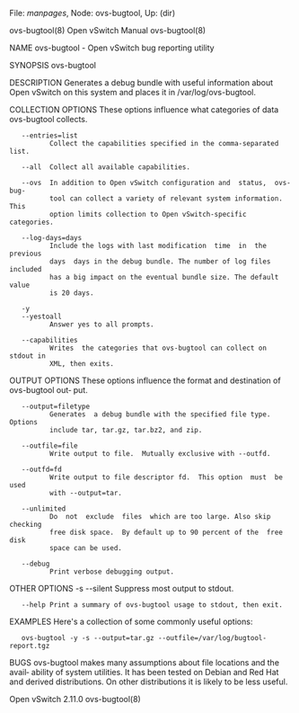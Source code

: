 File: *manpages*,  Node: ovs-bugtool,  Up: (dir)

ovs-bugtool(8)                Open vSwitch Manual               ovs-bugtool(8)



NAME
       ovs-bugtool - Open vSwitch bug reporting utility

SYNOPSIS
       ovs-bugtool

DESCRIPTION
       Generates  a debug bundle with useful information about Open vSwitch on
       this system and places it in /var/log/ovs-bugtool.

COLLECTION OPTIONS
       These options influence what categories of data ovs-bugtool collects.

       --entries=list
              Collect the capabilities specified in the comma-separated list.

       --all  Collect all available capabilities.

       --ovs  In addition to Open vSwitch configuration and  status,  ovs-bug‐
              tool can collect a variety of relevant system information.  This
              option limits collection to Open vSwitch-specific categories.

       --log-days=days
              Include the logs with last modification  time  in  the  previous
              days  days in the debug bundle. The number of log files included
              has a big impact on the eventual bundle size. The default  value
              is 20 days.

       -y
       --yestoall
              Answer yes to all prompts.

       --capabilities
              Writes  the categories that ovs-bugtool can collect on stdout in
              XML, then exits.

OUTPUT OPTIONS
       These options influence the format and destination of ovs-bugtool  out‐
       put.

       --output=filetype
              Generates  a debug bundle with the specified file type.  Options
              include tar, tar.gz, tar.bz2, and zip.

       --outfile=file
              Write output to file.  Mutually exclusive with --outfd.

       --outfd=fd
              Write output to file descriptor fd.  This option  must  be  used
              with --output=tar.

       --unlimited
              Do  not  exclude  files  which are too large. Also skip checking
              free disk space.  By default up to 90 percent of the  free  disk
              space can be used.

       --debug
              Print verbose debugging output.

OTHER OPTIONS
       -s
       --silent
              Suppress most output to stdout.

       --help Print a summary of ovs-bugtool usage to stdout, then exit.

EXAMPLES
       Here's a collection of some commonly useful options:

       ovs-bugtool -y -s --output=tar.gz --outfile=/var/log/bugtool-report.tgz

BUGS
       ovs-bugtool  makes many assumptions about file locations and the avail‐
       ability of system utilities.  It has been tested on Debian and Red  Hat
       and  derived  distributions.  On other distributions it is likely to be
       less useful.



Open vSwitch                        2.11.0                      ovs-bugtool(8)
